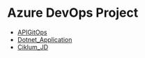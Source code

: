# Azure DevOps Project


- [APIGitOps](https://dev.azure.com/RishiAzureLearning/APIGitOps)
- [Dotnet_Application](https://dev.azure.com/RishiAzureLearning/Complete_Dotnet_Application/)
- [Ciklum_JD](https://dev.azure.com/RishiAzureLearning/Ciklum_Dotnet)
